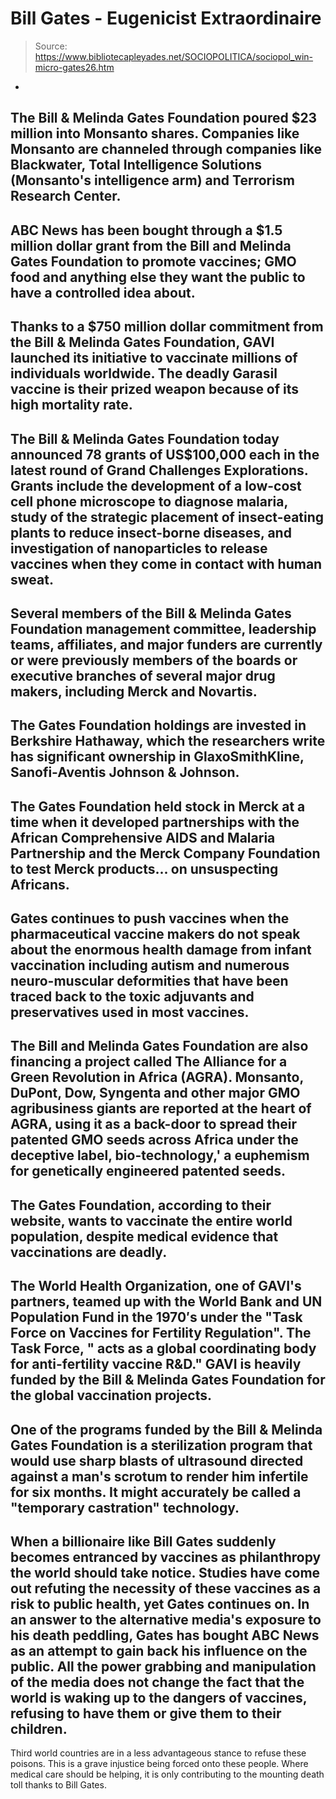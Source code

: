 # Bill Gates - Eugenicist Extraordinaire

> Source: https://www.bibliotecapleyades.net/SOCIOPOLITICA/sociopol_win-micro-gates26.htm

-
The Bill & Melinda Gates Foundation
poured $23 million into Monsanto shares.
Companies like
Monsanto are channeled through
companies like
Blackwater, Total Intelligence
Solutions (Monsanto's intelligence arm) and Terrorism Research
Center.
-
ABC News has been bought through a $1.5
million dollar grant from the Bill and Melinda Gates Foundation
to promote vaccines; GMO food and
anything else they want the public to have a controlled idea about.
-
Thanks to a $750 million dollar
commitment from the Bill & Melinda Gates Foundation, GAVI launched
its initiative to
vaccinate millions of individuals worldwide.
The deadly Garasil vaccine is their prized weapon because of its
high mortality rate.
-
The Bill & Melinda Gates Foundation
today announced 78 grants of US$100,000 each in the latest round of
Grand Challenges Explorations. Grants include the development of a
low-cost cell phone microscope to diagnose malaria, study of the
strategic placement of insect-eating plants to reduce insect-borne
diseases, and investigation of nanoparticles to release vaccines
when they come in contact with human sweat.
-
Several members of the Bill & Melinda
Gates Foundation management committee, leadership teams, affiliates,
and major funders are currently or were previously members of the
boards or executive branches of several major drug makers, including
Merck and Novartis.
-
The Gates Foundation holdings are
invested in Berkshire Hathaway, which the researchers write has
significant ownership in GlaxoSmithKline, Sanofi-Aventis Johnson &
Johnson.
-
The Gates Foundation held stock in Merck
at a time when it developed partnerships with the African
Comprehensive AIDS and Malaria Partnership and the Merck Company
Foundation to test Merck products... on unsuspecting Africans.
-
Gates continues to push vaccines when
the pharmaceutical vaccine makers do not speak about the enormous
health damage from infant vaccination including autism and numerous
neuro-muscular deformities that have been traced back to
the toxic adjuvants and
preservatives used in most vaccines.
-
The Bill and Melinda Gates Foundation
are also financing a project called The Alliance for a Green
Revolution in Africa (AGRA).
Monsanto,
DuPont, Dow, Syngenta and other
major GMO agribusiness giants are reported at the heart of AGRA,
using it as a back-door to spread their patented GMO seeds across
Africa under the deceptive label, bio-technology,' a euphemism for
genetically engineered patented seeds.
-
The Gates Foundation, according to their
website, wants to vaccinate the entire world population, despite
medical evidence that vaccinations are deadly.
-
The World Health Organization, one of
GAVI's partners, teamed up with the World Bank and UN Population
Fund in the 1970′s under the "Task Force on Vaccines for Fertility
Regulation".
The Task Force,
"
acts as a global coordinating body
for anti-fertility vaccine R&D."
GAVI is heavily funded by the
Bill
& Melinda Gates Foundation for the global vaccination projects.
-
One of the programs funded by the Bill &
Melinda Gates Foundation is a sterilization program that would use
sharp blasts of ultrasound directed against a man's scrotum to
render him infertile for six months. It might accurately be called a
"temporary castration" technology.
-
When a billionaire like
Bill Gates
suddenly becomes entranced by vaccines as
philanthropy the world should take
notice. Studies have come out refuting the necessity of these
vaccines as a risk to public health, yet Gates continues on.
In an answer to the alternative media's
exposure to his death peddling, Gates has bought ABC News as an
attempt to gain back his influence on the public.
All the power grabbing and manipulation
of the media does not change the fact that the world is waking up to
the dangers of vaccines, refusing to have them or give them to their
children.
-
Third world countries are in a less
advantageous stance to refuse these poisons.
This is a grave injustice being forced
onto these people. Where medical care should be helping, it is only
contributing to the mounting death toll thanks to Bill Gates.
